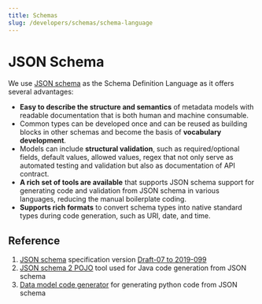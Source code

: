 ```yaml
---
title: Schemas
slug: /developers/schemas/schema-language
---
```


# JSON Schema

We use [JSON schema](https://json-schema.org) as the Schema Definition Language as it offers several advantages:

* **Easy to describe the structure and semantics** of metadata models with readable documentation that is both human and machine consumable.
* Common types can be developed once and can be reused as building blocks in other schemas and become the basis of **vocabulary development**.
* Models can include **structural validation**, such as required/optional fields, default values, allowed values, regex that not only serve as automated testing and validation but also as documentation of API contract.
* **A rich set of tools are available** that supports JSON schema support for generating code and validation from JSON schema in various languages, reducing the manual boilerplate coding.
* **Supports rich formats** to convert schema types into native standard types during code generation, such as URI, date, and time.

## Reference

1. [JSON schema](https://json-schema.org) specification version [Draft-07 to 2019-099](https://json-schema.org/draft/2019-09/release-notes.html)
2. [JSON schema 2 POJO](https://www.jsonschema2pojo.org) tool used for Java code generation from JSON schema
3. [Data model code generator](https://github.com/koxudaxi/datamodel-code-generator) for generating python code from JSON schema
